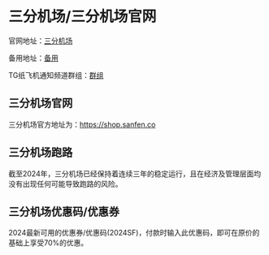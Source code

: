 # 三分机场/三分机场官网
官网地址：[三分机场](https://shop.sanfen.co) 

备用地址：[备用](https://shop.sanfen.co) 

TG纸飞机通知频道群组：[群组](https://t.me/s/sanfenjichang) 


## 三分机场官网
三分机场官方地址为：https://shop.sanfen.co

## 三分机场跑路

截至2024年，三分机场已经保持着连续三年的稳定运行，且在经济及管理层面均没有出现任何可能导致跑路的风险。

## 三分机场优惠码/优惠券
2024最新可用的优惠券/优惠码(2024SF)，付款时输入此优惠码，即可在原价的基础上享受70%的优惠。
